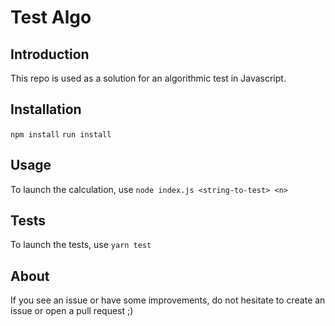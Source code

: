 # Test Algo

## Introduction

This repo is used as a solution for an algorithmic test in Javascript.

## Installation

```npm install```
```run install```

## Usage

To launch the calculation, use 
```node index.js <string-to-test> <n>```

## Tests

To launch the tests, use
 ```yarn test```

## About

If you see an issue or have some improvements, do not hesitate to create an issue or open a pull request ;)
